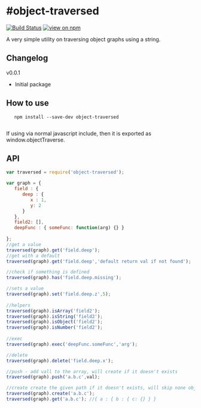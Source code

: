 #object-traversed
==============
[![Build Status](https://travis-ci.org/wmira/object-traversed.svg?branch=master)](https://travis-ci.org/wmira/object-traversed)
[![view on npm](http://img.shields.io/npm/v/object-traversed.svg)](https://www.npmjs.org/package/object-traversed)

A very simple utility on traversing object graphs using a string.

## Changelog
v0.0.1
* Initial package

## How to use

```
   npm install --save-dev object-traversed
   
```

If using via normal javascript include, then it is exported as window.objectTraverse.

## API

```javascript
var traversed = require('object-traversed');

var graph = {  
   field : {
      deep : {
         x : 1,
         y: 2
      }
   },
   field2: [],
   deepFunc : { someFunc: function(arg) {} }
   
};
//get a value
traversed(graph).get('field.deep');
//get with a default
traversed(graph).get('field.deep','default return val if not found'); 

//check if something is defined
traversed(graph).has('field.deep.missing');

//sets a value
traversed(graph).set('field.deep.z',5);
   
//helpers
traversed(graph).isArray('field2');
traversed(graph).isString('field2');
traversed(graph).isObject('field2');
traversed(graph).isNumber('field2');
          
//exec
traversed(graph).exec('deepFunc.someFunc','arg');         

//delete
traversed(graph).delete('field.deep.x');

//push - add vall to the array, will create if it doesn't exists
traversed(graph).push('a.b.c',val);

//create create the given path if it doesn't exists, will skip none object types
traversed(graph).create('a.b.c');
traversed(graph).get('a.b.c'); //{ a : { b : { c: {} } }
```


